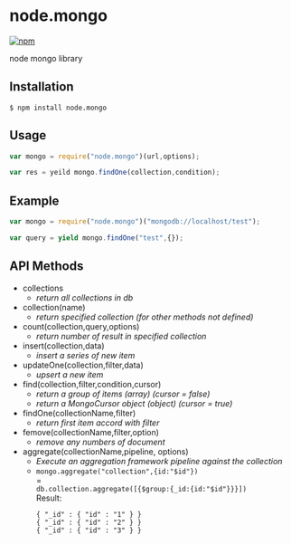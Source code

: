 # node.mongo

[![npm](https://img.shields.io/npm/v/node.mongo.svg?style=flat-square)](https://www.npmjs.com/package/node.mongo)

node mongo library

## Installation
```
$ npm install node.mongo
```

## Usage
```js
var mongo = require("node.mongo")(url,options);

var res = yeild mongo.findOne(collection,condition);
````

## Example
```js
var mongo = require("node.mongo")("mongodb://localhost/test");

var query = yield mongo.findOne("test",{});
```

## API Methods

- collections
    - *return all collections in db*
- collection(name)
    - *return specified  collection (for other methods not defined)*
- count(collection,query,options)
    - *return number of result in specified collection*
- insert(collection,data)
    - *insert a series of new item*
- updateOne(collection,filter,data)
    - *upsert a new item*
- find(collection,filter,condition,cursor)
    - *return a group of items (array) (cursor = false)*
    - *return a MongoCursor object (object) (cursor = true)*
- findOne(collectionName,filter)
    - *return first item accord with filter*
- femove(collectionName,filter,option)
    - *remove any numbers of document*
- aggregate(collectionName,pipeline, options)
    - *Execute an aggregation framework pipeline against the collection*
    - ```mongo.aggregate("collection",{id:"$id"})```<br>
     =<br>
     ```db.collection.aggregate([{$group:{_id:{id:"$id"}}}])```<br>
     Result:
        ```
        { "_id" : { "id" : "1" } }
        { "_id" : { "id" : "2" } }
        { "_id" : { "id" : "3" } }
        ```